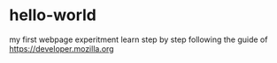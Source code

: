 # hello-world
my first webpage experitment
learn step by step following the guide of https://developer.mozilla.org
